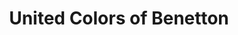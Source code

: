 ---
title: "United Colors of Benetton"
url: /enniskillen/united-colors-of-benetton/
shop: clothes
---